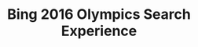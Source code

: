---
title: "Bing 2016 Olympics Search Experience"
description: "During my summer 2016 internship at Microsoft, I worked in Bing Experiences to help build the Olympics portal. I specifically worked on the Events to Watch module which showed the top 5 country-specific events to watch of the day. These events were determined through machine learning by Bing Predicts and were predicted to be significant based off of sport popularity, predicted world records, participating athletes, and more. Events to Watch was also localized and translated for all markets." 
tools: "C# .NET"
image: "olympics.png"
---